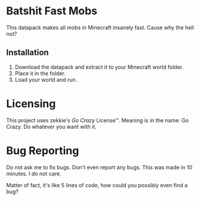# Batshit Fast Mobs
This datapack makes all mobs in Minecraft insanely fast. Cause why the hell not?

## Installation
1. Download the datapack and extract it to your Minecraft world folder.
2. Place it in the  folder.
3. Load your world and run.

# Licensing
This project uses zekkie's *Go Crazy* License™. Meaning is in the name: Go Crazy. Do whatever you want with it.

# Bug Reporting
Do not ask me to fix bugs. Don't even report any bugs. This was made in 10 minutes. I do not care.

Matter of fact, it's like 5 lines of code, how could you possibly even find a bug? 
